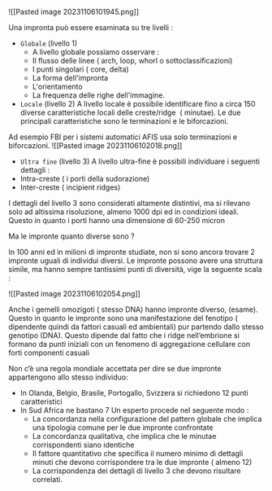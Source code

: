 ![[Pasted image 20231106101945.png]]

Una impronta può essere esaminata su tre livelli :
- `Globale` (livello 1)
	- A livello globale possiamo osservare :
	- Il flusso delle linee ( arch, loop, whorl o sottoclassificazioni)
	- I punti singolari ( core, delta)
	- La forma dell'impronta
	- L'orientamento
	- La frequenza delle righe dell'immagine.
- `Locale` (livello 2)
A livello locale è possibile identificare fino a circa 150 diverse caratteristiche locali delle creste/ridge  ( minutae).
Le due principali caratteristiche sono le terminazioni e le biforcazioni.

Ad esempio FBI per i sistemi automatici AFIS usa solo terminazioni e biforcazioni.
![[Pasted image 20231106102018.png]]

- `Ultra fine` (livello 3)
A livello ultra-fine è possibili individuare i seguenti dettagli :
- Intra-creste ( i porti della sudorazione)
- Inter-creste ( incipient ridges)

I dettagli del livello 3 sono considerati altamente distintivi, ma si rilevano solo ad altissima risoluzione, almeno 1000 dpi ed in condizioni ideali. Questo in quanto i porti hanno una dimensione di 60-250 micron

Ma le impronte quanto diverse sono ?

In 100 anni ed in milioni di impronte studiate, non si sono ancora trovare 2 impronte uguali di individui diversi. Le impronte possono avere una struttura simile, ma hanno sempre tantissimi punti di diversità, vige la seguente scala :

![[Pasted image 20231106102054.png]]

Anche i gemelli omozigoti ( stesso DNA) hanno impronte diverso, (esame).
Questo in quanto le impronte sono una manifestazione del fenotipo ( dipendente quindi da fattori casuali ed ambientali) pur partendo dallo stesso genotipo (DNA).
Questo dipende dal fatto che i ridge nell’embrione si formano da punti iniziali con un fenomeno di aggregazione cellulare con forti componenti casuali

Non c’è una regola mondiale accettata per dire se due impronte appartengono allo stesso individuo:
- In Olanda, Belgio, Brasile, Portogallo, Svizzera si richiedono 12 punti caratteristici
- In Sud Africa ne bastano 7
	Un esperto procede nel seguente modo :
	- La concordanza nella configurazione del pattern globale che implica una tipologia comune per le due impronte confrontate
	- La concordanza qualitativa, che implica che le minutae corrispondenti siano identiche
	- Il fattore quantitativo che specifica il numero minimo di dettagli minuti che devono corrispondere tra le due impronte ( almeno 12)
	- La corrispondenza dei dettagli di livello 3 che devono risultare correlati.